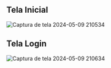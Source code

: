 ## Tela Inicial
![Captura de tela 2024-05-09 210534](https://github.com/KrlIgnacio/projeto-App/assets/142948564/f2150516-7fae-45c4-b533-0a9f4694131f)
## Tela Login
![Captura de tela 2024-05-09 210634](https://github.com/KrlIgnacio/projeto-App/assets/142948564/1abd8df0-86ff-4f76-8d42-27ecf6a63c48)
